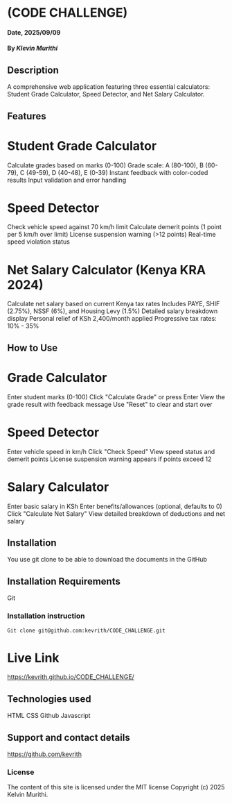 # (CODE CHALLENGE)

#### Date, 2025/09/09

#### By *Klevin Murithi*

## Description
A comprehensive web application featuring three essential calculators: Student Grade Calculator, Speed Detector, and Net Salary Calculator. 

## Features

# Student Grade Calculator
Calculate grades based on marks (0-100)
Grade scale: A (80-100), B (60-79), C (49-59), D (40-48), E (0-39)
Instant feedback with color-coded results
Input validation and error handling

# Speed Detector
Check vehicle speed against 70 km/h limit
Calculate demerit points (1 point per 5 km/h over limit)
License suspension warning (>12 points)
Real-time speed violation status

 # Net Salary Calculator (Kenya KRA 2024)
Calculate net salary based on current Kenya tax rates
Includes PAYE, SHIF (2.75%), NSSF (6%), and Housing Levy (1.5%)
Detailed salary breakdown display
Personal relief of KSh 2,400/month applied
Progressive tax rates: 10% - 35%

## How to Use

# Grade Calculator
Enter student marks (0-100)
Click "Calculate Grade" or press Enter
View the grade result with feedback message
Use "Reset" to clear and start over
# Speed Detector
Enter vehicle speed in km/h
Click "Check Speed"
View speed status and demerit points
License suspension warning appears if points exceed 12
# Salary Calculator
Enter basic salary in KSh
Enter benefits/allowances (optional, defaults to 0)
Click "Calculate Net Salary"
View detailed breakdown of deductions and net salary

## Installation
You use git clone to be able to download the documents in the GitHub

## Installation Requirements
Git

### Installation instruction
```
Git clone git@github.com:kevrith/CODE_CHALLENGE.git

```

# Live Link
https://kevrith.github.io/CODE_CHALLENGE/

## Technologies used
HTML
CSS
Github
Javascript

## Support and contact details
https://github.com/kevrith

### License
The content of this site is licensed under the MIT license
Copyright (c) 2025 Kelvin Murithi.

